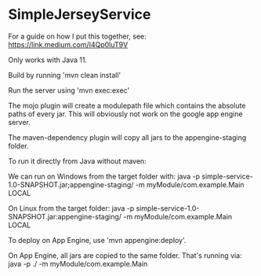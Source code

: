 # SimpleJerseyService

For a guide on how I put this together, see:
https://link.medium.com/I4Qp0luT9V

Only works with Java 11. 

Build by running 'mvn clean install'

Run the server using 'mvn exec:exec'

The mojo plugin will create a modulepath file which contains the absolute paths of every jar. This will obviously not work on the google app engine server.

The maven-dependency plugin will copy all jars to the appengine-staging folder. 

To run it directly from Java without maven:
 
We can run on Windows from the target folder with:
java -p simple-service-1.0-SNAPSHOT.jar;appengine-staging/ -m myModule/com.example.Main LOCAL

On Linux from the target folder:
java -p simple-service-1.0-SNAPSHOT.jar:appengine-staging/ -m myModule/com.example.Main LOCAL

To deploy on App Engine, use 'mvn appengine:deploy'.

On App Engine, all jars are copied to the same folder. That's running via:
java -p ./ -m myModule/com.example.Main


